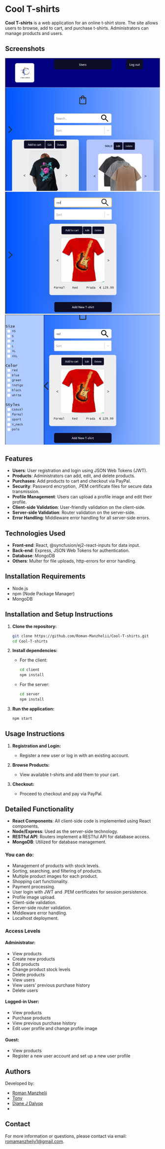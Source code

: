 # Cool T-shirts

**Cool T-shirts** is a web application for an online t-shirt store. The site allows users to browse, add to cart, and purchase t-shirts. Administrators can manage products and users.

## Screenshots

![Screenshot 1](./img/200956.png)
![Screenshot 2](./img/202545.png)
![Screenshot 3](./img/202632.png)

## Features

- **Users**: User registration and login using JSON Web Tokens (JWT).
- **Products**: Administrators can add, edit, and delete products.
- **Purchases**: Add products to cart and checkout via PayPal.
- **Security**: Password encryption, .PEM certificate files for secure data transmission.
- **Profile Management**: Users can upload a profile image and edit their profile.
- **Client-side Validation**: User-friendly validation on the client-side.
- **Server-side Validation**: Router validation on the server-side.
- **Error Handling**: Middleware error handling for all server-side errors.

## Technologies Used

- **Front-end**: React, @syncfusion/ej2-react-inputs for data input.
- **Back-end**: Express, JSON Web Tokens for authentication.
- **Database**: MongoDB
- **Others**: Multer for file uploads, http-errors for error handling.

## Installation Requirements

- Node.js
- npm (Node Package Manager)
- MongoDB

## Installation and Setup Instructions

1. **Clone the repository:**
   ```bash
   git clone https://github.com/Roman-Manzhelii/Cool-T-shirts.git
   cd Cool-T-shirts
   ```

2. **Install dependencies:**
   - For the client:
     ```bash
     cd client
     npm install
     ```
   - For the server:
     ```bash
     cd server
     npm install
     ```

3. **Run the application:**
   ```bash
   npm start
   ```

## Usage Instructions

1. **Registration and Login:**
   - Register a new user or log in with an existing account.

2. **Browse Products:**
   - View available t-shirts and add them to your cart.

3. **Checkout:**
   - Proceed to checkout and pay via PayPal.

## Detailed Functionality

- **React Components**: All client-side code is implemented using React components.
- **Node/Express**: Used as the server-side technology.
- **RESTful API**: Routers implement a RESTful API for database access.
- **MongoDB**: Utilized for database management.

### You can do:

- Management of products with stock levels.
- Sorting, searching, and filtering of products.
- Multiple product images for each product.
- Shopping cart functionality.
- Payment processing.
- User login with JWT and .PEM certificates for session persistence.
- Profile image upload.
- Client-side validation.
- Server-side router validation.
- Middleware error handling.
- Localhost deployment.

### Access Levels

#### Administrator:
- View products
- Create new products
- Edit products
- Change product stock levels
- Delete products
- View users
- View users' previous purchase history
- Delete users

#### Logged-in User:
- View products
- Purchase products
- View previous purchase history
- Edit user profile and change profile image

#### Guest:
- View products
- Register a new user account and set up a new user profile

## Authors

Developed by:
- [Roman Manzhelii](https://github.com/Roman-Manzhelii)
- [Tony](https://github.com/tony4win)
- [Diane J Dalyop](https://github.com/dianedalyop)
- 
## Contact

For more information or questions, please contact via email: romamanzheliy1@gmail.com.
